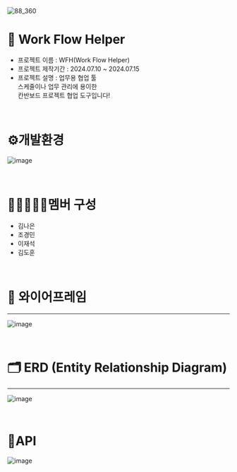 ![88_360](https://github.com/user-attachments/assets/188c1cc8-3c9e-4b2b-9cc7-2c9e3f43718f)
# 📄 Work Flow Helper

- 프로젝트 이름 : WFH(Work Flow Helper)
- 프로젝트 제작기간 : 2024.07.10 ~ 2024.07.15
- 프로젝트 설명 : 업무용 협업 툴
  <br/> 스케줄이나 업무 관리에 용이한
  <br/>칸반보드 프로젝트 협업 도구입니다!
 <br/>

# ⚙개발환경

![image](https://github.com/user-attachments/assets/1f7d0ed8-3dc9-44db-ad2d-46f10fe37393)

 <br/>
 

# 👩🏼‍🤝‍👩🏼멤버 구성

* 김나은
* 조경민
* 이재석
* 김도훈
 <br/>

 # 🔨 와이어프레임
**************
![image](https://github.com/user-attachments/assets/7bc3295e-f645-4af7-acd4-2c65561a152e)

 <br/>
 
# 🗂️ ERD (Entity Relationship Diagram)
**************
![image](https://github.com/user-attachments/assets/12a23506-30de-4b41-b603-2496f455184d)

 <br/>
 
# 📜API

![image](https://github.com/user-attachments/assets/b03c78ab-44d8-4cf7-a585-79a0be9f9627)
